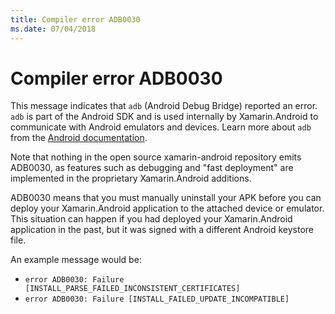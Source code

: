 ```yaml
---
title: Compiler error ADB0030
ms.date: 07/04/2018
---
```

# Compiler error ADB0030

This message indicates that `adb` (Android Debug Bridge) reported an error.
`adb` is part of the Android SDK and is used internally by Xamarin.Android to
communicate with Android emulators and devices.  Learn more about `adb` from the
[Android documentation][adb].

Note that nothing in the open source xamarin-android repository emits ADB0030,
as features such as debugging and "fast deployment" are implemented in the
proprietary Xamarin.Android additions.

ADB0030 means that you must manually uninstall your APK before you can deploy
your Xamarin.Android application to the attached device or emulator.  This
situation can happen if you had deployed your Xamarin.Android application in the
past, but it was signed with a different Android keystore file.

An example message would be:

  * `error ADB0030: Failure [INSTALL_PARSE_FAILED_INCONSISTENT_CERTIFICATES]`
  * `error ADB0030: Failure [INSTALL_FAILED_UPDATE_INCOMPATIBLE]`

[adb]: https://developer.android.com/studio/command-line/adb
